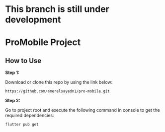 # This branch is still under development


# ProMobile Project

## How to Use

**Step 1:**

Download or clone this repo by using the link below:

```
https://github.com/amerelsayedn1/pro-mobile.git
```

**Step 2:**

Go to project root and execute the following command in console to get the required dependencies:

```
flutter pub get 
```
